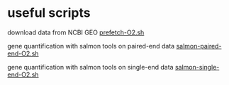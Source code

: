 # useful scripts 

download data from NCBI GEO [prefetch-O2.sh](prefetch-O2.sh)

gene quantification with salmon tools on paired-end data [salmon-paired-end-O2.sh](salmon-paired-end-O2.sh)

gene quantification with salmon tools on single-end data [salmon-single-end-O2.sh](salmon-single-end-O2.sh)
